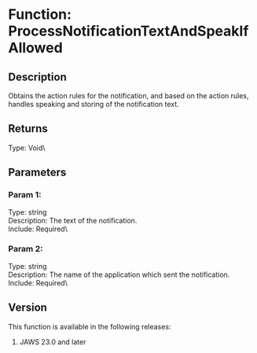 # Function: ProcessNotificationTextAndSpeakIfAllowed

## Description

Obtains the action rules for the notification, and based on the action
rules, handles speaking and storing of the notification text.

## Returns

Type: Void\

## Parameters

### Param 1:

Type: string\
Description: The text of the notification.\
Include: Required\

### Param 2:

Type: string\
Description: The name of the application which sent the notification.\
Include: Required\

## Version

This function is available in the following releases:

1.  JAWS 23.0 and later
